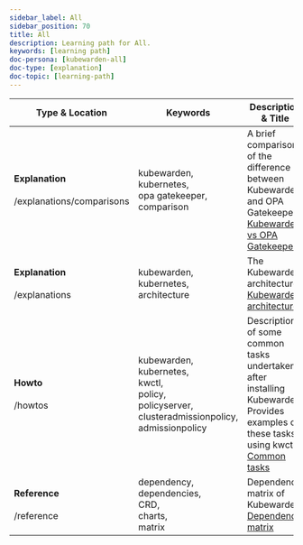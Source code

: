 ```yaml
---
sidebar_label: All
sidebar_position: 70
title: All
description: Learning path for All.
keywords: [learning path]
doc-persona: [kubewarden-all]
doc-type: [explanation]
doc-topic: [learning-path]
---
```


|Type & Location|Keywords|Description & Title|
|-|-|-|
|<strong>Explanation</strong><br/><br/>/explanations/comparisons|kubewarden,<br/>kubernetes,<br/>opa gatekeeper,<br/>comparison|A brief comparison of the difference between Kubewarden and OPA Gatekeeper.<br/>[Kubewarden vs OPA Gatekeeper](../explanations/comparisons/opa-comparison.md)|
|<strong>Explanation</strong><br/><br/>/explanations|kubewarden,<br/>kubernetes,<br/>architecture|The Kubewarden architecture<br/>[Kubewarden architecture](../explanations/architecture.md)|
|<strong>Howto</strong><br/><br/>/howtos|kubewarden,<br/>kubernetes,<br/>kwctl,<br/>policy,<br/>policyserver,<br/>clusteradmissionpolicy,<br/>admissionpolicy|Description of some common tasks undertaken after installing Kubewarden. Provides examples of these tasks using kwctl<br/>[Common tasks](../howtos/tasks.md)|
|<strong>Reference</strong><br/><br/>/reference|dependency,<br/>dependencies,<br/>CRD,<br/>charts,<br/>matrix|Dependency matrix of Kubewarden.<br/>[Dependency matrix](../reference/dependency-matrix.md)|
